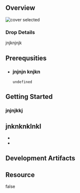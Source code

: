 
## Overview

![cover selected](./img/artifacts.png)

### Drop Details
jnjknjnjk

## Prerequsities

- ### jnjnjn knjkn
  ```shell
  undefined
  ```
      

## Getting Started
### jnjnjkkj
jnknknklnkl
- 
- 
- 

## Development Artifacts
### 



## Resource

false



    